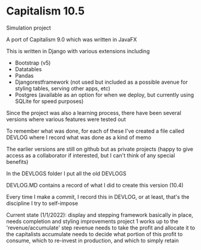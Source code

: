 # Capitalism 10.5
Simulation project

A port of Capitalism 9.0 which was written in JavaFX

This is written in Django with various extensions including

* Bootstrap (v5)
* Datatables
* Pandas
* Djangorestframework (not used but included as a possible avenue for styling tables, serving other apps, etc)
* Postgres (available as an option for when we deploy, but currently using SQLite for speed purposes)

Since the project was also a learning process, there have been several versions where various features were tested out

To remember what was done, for each of these I've created a file called DEVLOG where I record what was done as a kind of memo

The earlier versions are still on github but as private projects (happy to give access as a collaborator if interested, but I can't think of any special benefits)

In the DEVLOGS folder I put all the old DEVLOGS

DEVLOG.MD contains a record of what I did to create this version (10.4)

Every time I make a commit, I record this in DEVLOG, or at least, that's the discipline I try to self-impose

Current state (1/1/2022):
  display and stepping framework basically in place, needs completion and styling improvements
  project 1 works up to the 'revenue/accumulate' step
  revenue needs to take the profit and allocate it to the capitalists
  accumulate needs to decide what portion of this profit to consume, which to re-invest in production, and which to simply retain
